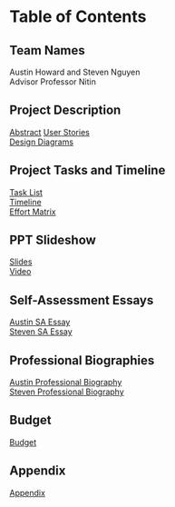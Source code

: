# Table of Contents  
    
## Team Names    
Austin Howard and Steven Nguyen    
Advisor Professor Nitin   
   
## Project Description    
[Abstract](https://github.com/Howarat/Senior-Design-Project/blob/main/Appendix.md)
[User Stories](https://github.com/Howarat/Senior-Design-Project/blob/main/User_Stories.md)    
[Design Diagrams](https://github.com/Howarat/Senior-Design-Project/blob/main/Design%20Diagrams/DesignDiagram.pdf)    

## Project Tasks and Timeline    
[Task List](https://github.com/Howarat/Senior-Design-Project/blob/main/Tasklist.md)    
[Timeline](https://github.com/Howarat/Senior-Design-Project/blob/main/Timeline.pdf)    
[Effort Matrix](https://github.com/Howarat/Senior-Design-Project/blob/main/EffortMatrix.pdf)    

## PPT Slideshow    
[Slides](https://docs.google.com/presentation/d/1wwn7idlGqVy3K3MOnffOkdKw0-vaAygg8YtdbmtXDr8/edit?usp=sharing)    
[Video](https://vimeo.com/639782554)    

## Self-Assessment Essays    
[Austin SA Essay](https://github.com/Howarat/Senior-Design-Project/blob/main/Capstone-Assessment-Austin.md)    
[Steven SA Essay](https://github.com/Howarat/Senior-Design-Project/blob/main/Capstone-Assessment-Steven.md)    

## Professional Biographies    
[Austin Professional Biography](https://github.com/Howarat/Senior-Design-Project/blob/main/Professional-Biography-Austin_Howard-Clark.md)    
[Steven Professional Biography](https://github.com/Howarat/Senior-Design-Project/blob/main/Professional-Biography-Steven-Nguyen.md)    

## Budget
[Budget](https://github.com/Howarat/Senior-Design-Project/blob/main/Budget.md)    

## Appendix    
[Appendix](https://github.com/Howarat/Senior-Design-Project/blob/main/Appendix.md)
